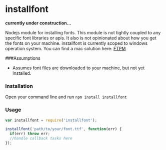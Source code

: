 installfont
===========

**currently under construction...**

Nodejs module for installing fonts. 
This module is not tightly coupled to any specific font libraries or apis. 
It also is not opinionated about how you get the fonts on your machine.
installfont is currently scoped to windows operation system. 
You can find a mac solution here: [FTPM](http://heldr.github.io/ftpm/)

###Assumptions

* Assumes font files are downloaded to your machine, but not yet installed.

### Installation

Open your command line and run `npm install installfont` 

### Usage
```javascript
var installfont = require('installfont');

installfont('path/to/your/font.ttf', function(err) {
  if(err) throw err;
  //handle callback tasks here
});


```
